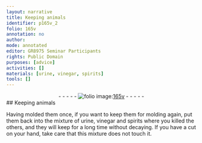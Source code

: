 ```yaml
---
layout: narrative
title: Keeping animals
identifier: p165v_2
folio: 165v
annotation: no
author:
mode: annotated
editor: GR8975 Seminar Participants
rights: Public Domain
purposes: [advice]
activities: []
materials: [urine, vinegar, spirits]
tools: []
---
```


 <div class="folio" align="center">- - - - - <a href="http://gallica.bnf.fr/ark:/12148/btv1b10500001g/f336.image" target="_blank"><img src="https://cu-mkp.github.io/GR8975-edition/assets/photo-icon.png" alt="folio image: " style="display:inline-block; margin-bottom:-3px;"/>165v</a> - - - - - </div> 
## Keeping animals

 
Having molded them once, if you want to keep them for molding again, put them back into the mixture of <span class="material">urine</span>, <span class="material">vinegar</span> and <span class="material">spirits</span> where you killed the others, and they will keep for a long time without decaying. If you have a cut on your hand, take care that this mixture does not touch it.
 